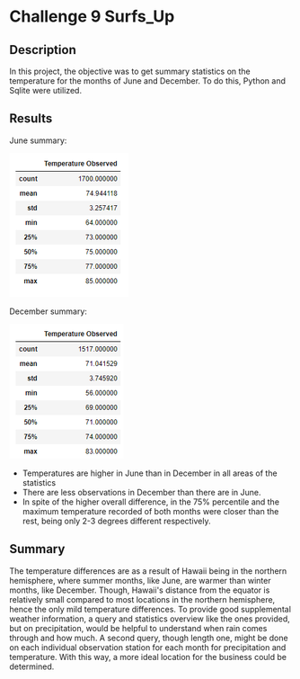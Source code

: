 # Challenge 9 Surfs_Up
## Description
In this project, the objective was to get summary statistics on the temperature for the months of June and December. To do this, Python and Sqlite were utilized.

## Results 
June summary:

![This is an image](https://github.com/sandmanN7/Surfs_Up/blob/main/June_stat.png)

December summary:

![This is an image](https://github.com/sandmanN7/Surfs_Up/blob/main/Dec_stat.png)

- Temperatures are higher in June than in December in all areas of the statistics
- There are less observations in December than there are in June.
- In spite of the higher overall difference, in the 75% percentile and the maximum temperature recorded of both months were closer than the rest, being only 2-3 degrees different respectively.

## Summary
The temperature differences are as a result of Hawaii being in the northern hemisphere, where summer months, like June, are warmer than winter months, like December.
Though, Hawaii's distance from the equator is relatively small compared to most locations in the northern hemisphere, hence the only mild temperature differences. 
To provide good supplemental weather information, a query and statistics overview like the ones provided, but on precipitation, would be helpful to understand when
rain comes through and how much. A second query, though length one, might be done on each individual observation station for each month for precipitation and temperature. With this way, a more ideal location for the business could be determined.
